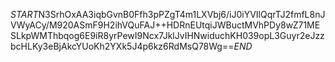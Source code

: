 $START$N3SrhOxAA3iqbGvnB0Ffh3pPZgT4m1LXVbj6/iJ0iYVIlQqrTJ2fmfL8nJVWyACy/M920ASmF9H2ihVQuFAJ++HDRnEUtqiJWBuctMVhPDy8wZ71MESLkpWMThbqog6E9iR8yrPewI9Ncx7JklJvIHNwiduchKH039opL3Guyr2eJzzbcHLKy3eBjAkcYUoKh2YXk5J4p6kz6RdMsQ78Wg==$END$